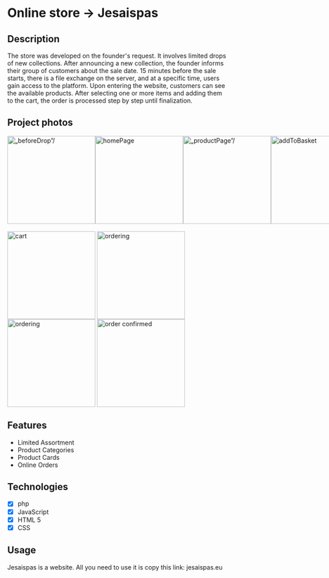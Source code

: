 # Online store -> Jesaispas

## Description
The store was developed on the founder's request. It involves limited drops of new collections. After announcing a new collection, the founder informs their group of customers about the sale date. 15 minutes before the sale starts, there is a file exchange on the server, and at a specific time, users gain access to the platform. Upon entering the website, customers can see the available products. After selecting one or more items and adding them to the cart, the order is processed step by step until finalization.

## Project photos 

<div style="display: flex; align-items: flex-start;">
  <img width="200" height="" src="https://github.com/bartoszryfa/jesaispas/assets/132827271/21903a64-7ea5-49ff-ba07-bfdd652112ca" alt=„beforeDrop”/>
    
  <img width="200" height="" src="https://github.com/bartoszryfa/jesaispas/assets/132827271/6f1b4f95-fbba-4c88-af80-25dfe67852f0" alt="homePage"/>

  <img width="200" height="" src="https://github.com/bartoszryfa/jesaispas/assets/132827271/6f81df6a-bac5-41ca-a11c-300e0702f9a5" alt=„productPage”/>

  <img width="200" height="" src="https://github.com/bartoszryfa/jesaispas/assets/132827271/909db66c-92f7-4773-8bab-9db3abcb3fa2" alt="addToBasket"/>

</div>
<br>


<div>
  <img style="vertical-align: top;" width="200" src="https://github.com/bartoszryfa/jesaispas/assets/132827271/d52fff27-b566-464a-967e-ab0926a78dbf" alt="cart"/>
  
  <img style="vertical-align: top;" width="200" src="https://github.com/bartoszryfa/jesaispas/assets/132827271/cc8ab837-87d0-4f99-800c-beca4538409c" alt="ordering"/>
  
  <img style="vertical-align: top;" width="200" src="https://github.com/bartoszryfa/jesaispas/assets/132827271/27863905-5079-4ffe-8f35-94e4dc379d25" alt="ordering"/>
  
  <img style="vertical-align: top;" width="200" src="https://github.com/bartoszryfa/jesaispas/assets/132827271/9247f0af-b58e-4994-800d-b43254b54400" alt="order confirmed"/>
</div>

## Features
- Limited Assortment
- Product Categories
- Product Cards
- Online Orders

## Technologies
- [x] php 
- [x] JavaScript 
- [x] HTML 5
- [x] CSS 

## Usage
Jesaispas is a website. All you need to use it is copy this link: jesaispas.eu


